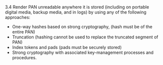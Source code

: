 3.4 Render PAN unreadable anywhere it is stored (including on portable digital media, backup media, and in logs) by using any of the following approaches:
* One-way hashes based on strong cryptography, (hash must be of the entire PAN)
* Truncation (hashing cannot be used to replace the truncated segment of PAN)
* Index tokens and pads (pads must be securely stored)
* Strong cryptography with associated key-management processes and procedures. 
